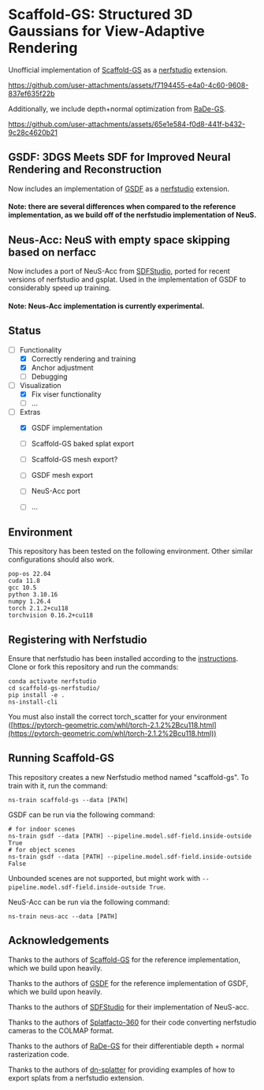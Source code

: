 # Scaffold-GS: Structured 3D Gaussians for View-Adaptive Rendering
Unofficial implementation of [Scaffold-GS](https://github.com/city-super/Scaffold-GS) as a [nerfstudio](https://github.com/nerfstudio-project/nerfstudio) extension.

https://github.com/user-attachments/assets/f7194455-e4a0-4c60-9608-837ef635f22b

Additionally, we include depth+normal optimization from [RaDe-GS](https://github.com/BaowenZ/RaDe-GS).

https://github.com/user-attachments/assets/65e1e584-f0d8-441f-b432-9c28c4620b21


## GSDF: 3DGS Meets SDF for Improved Neural Rendering and Reconstruction
Now includes an implementation of [GSDF](https://github.com/city-super/GSDF) as a [nerfstudio](https://github.com/nerfstudio-project/nerfstudio) extension.

#### Note: there are several differences when compared to the reference implementation, as we build off of the nerfstudio implementation of NeuS.

## Neus-Acc: NeuS with empty space skipping based on nerfacc
Now includes a port of NeuS-Acc from [SDFStudio](https://github.com/autonomousvision/sdfstudio), ported for recent versions of nerfstudio and gsplat. Used in the implementation of GSDF to considerably speed up training.

#### Note: Neus-Acc implementation is currently experimental.

## Status

- [ ] Functionality
  - [x] Correctly rendering and training
  - [x] Anchor adjustment
  - [ ] Debugging
- [ ] Visualization
  - [x] Fix viser functionality
  - [ ] ...
- [ ] Extras
  - [x] GSDF implementation
  - [ ] Scaffold-GS baked splat export
  - [ ] Scaffold-GS mesh export?
  - [ ] GSDF mesh export
  - [ ] NeuS-Acc port
  - [ ] ...


## Environment

This repository has been tested on the following environment. Other similar configurations should also work.

```
pop-os 22.04
cuda 11.8
gcc 10.5
python 3.10.16
numpy 1.26.4
torch 2.1.2+cu118
torchvision 0.16.2+cu118
```

## Registering with Nerfstudio
Ensure that nerfstudio has been installed according to the [instructions](https://docs.nerf.studio/quickstart/installation.html). Clone or fork this repository and run the commands:

```
conda activate nerfstudio
cd scaffold-gs-nerfstudio/
pip install -e .
ns-install-cli
```

You must also install the correct torch_scatter for your environment ([https://pytorch-geometric.com/whl/torch-2.1.2%2Bcu118.html](https://pytorch-geometric.com/whl/torch-2.1.2%2Bcu118.html))

## Running Scaffold-GS
This repository creates a new Nerfstudio method named "scaffold-gs". To train with it, run the command:
```
ns-train scaffold-gs --data [PATH]
```

GSDF can be run via the following command:
```
# for indoor scenes
ns-train gsdf --data [PATH] --pipeline.model.sdf-field.inside-outside True
# for object scenes
ns-train gsdf --data [PATH] --pipeline.model.sdf-field.inside-outside False
```

Unbounded scenes are not supported, but might work with `--pipeline.model.sdf-field.inside-outside True`.

NeuS-Acc can be run via the following command:
```
ns-train neus-acc --data [PATH]
```


## Acknowledgements

Thanks to the authors of [Scaffold-GS](https://github.com/city-super/Scaffold-GS) for the reference implementation, which we build upon heavily.

Thanks to the authors of [GSDF](https://github.com/city-super/GSDF) for the reference implementation of GSDF, which we build upon heavily.

Thanks to the authors of [SDFStudio](https://github.com/autonomousvision/sdfstudio) for their implementation of NeuS-acc.

Thanks to the authors of [Splatfacto-360](https://github.com/myuito3/splatfacto-360) for their code converting nerfstudio cameras to the COLMAP format.

Thanks to the authors of [RaDe-GS](https://github.com/BaowenZ/RaDe-GS) for their differentiable depth + normal rasterization code.

Thanks to the authors of [dn-splatter](https://github.com/maturk/dn-splatter) for providing examples of how to export splats from a nerfstudio extension.

